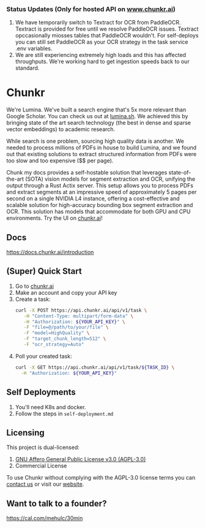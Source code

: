 ### Status Updates (Only for hosted API on www.chunkr.ai)
1. We have temporarily switch to Textract for OCR from PaddleOCR. Textract is provided for free until we resolve PaddleOCR issues. Textract opccasionally miosses tables that PaddleOCR wouldn't. For self-deploys you can still set PaddleOCR as your OCR strategy in the task service .env variables.
2. We are still experiencing extremely high loads and this has affected throughputs. We're working hard to get ingestion speeds back to our standard. 

# Chunkr

We're Lumina. We've built a search engine that's 5x more relevant than Google Scholar. You can check us out at [lumina.sh](https://www.lumina.sh). We achieved this by bringing state of the art search technology (the best in dense and sparse vector embeddings) to academic research. 

While search is one problem, sourcing high quality data is another. We needed to process millions of PDFs in house to build Lumina, and we found out that existing solutions to extract structured information from PDFs were too slow and too expensive ($$ per page). 

Chunk my docs provides a self-hostable solution that leverages state-of-the-art (SOTA) vision models for segment extraction and OCR, unifying the output through a Rust Actix server. This setup allows you to process PDFs and extract segments at an impressive speed of approximately 5 pages per second on a single NVIDIA L4 instance, offering a cost-effective and scalable solution for high-accuracy bounding box segment extraction and OCR. This solution has models that accommodate for both GPU and CPU environments. Try the UI on [chunkr.ai](https://www.chunkr.ai)!

## Docs

https://docs.chunkr.ai/introduction

## (Super) Quick Start

1. Go to [chunkr.ai](https://www.chunkr.ai) 
2. Make an account and copy your API key
3. Create a task:
   ```bash
   curl -X POST https://api.chunkr.ai/api/v1/task \
      -H "Content-Type: multipart/form-data" \
      -H "Authorization: ${YOUR_API_KEY}" \
      -F "file=@/path/to/your/file" \
      -F "model=HighQuality" \
      -F "target_chunk_length=512" \
      -F "ocr_strategy=Auto"
   ```
4. Poll your created task:
    ```bash
   curl -X GET https://api.chunkr.ai/api/v1/task/${TASK_ID} \
      -H "Authorization: ${YOUR_API_KEY}"
   ```

## Self Deployments

1. You'll need K8s and docker.
2. Follow the steps in `self-deployment.md`

## Licensing

This project is dual-licensed:

1. [GNU Affero General Public License v3.0 (AGPL-3.0)](LICENSE)
2. Commercial License

To use Chunkr without complying with the AGPL-3.0 license terms you can [contact us](mailto:mehul@lumina.sh) or visit our [website](https://chunkr.ai).

## Want to talk to a founder?
https://cal.com/mehulc/30min
